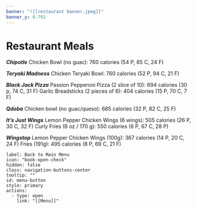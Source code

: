 ```yaml
---
banner: "![[restaurant banner.jpeg]]"
banner_y: 0.792
---
```

# Restaurant Meals



**_Chipotle_**
Chicken Bowl (no guac): 760 calories (54 P, 85 C, 24 F)

**_Teryaki Madness_**
Chicken Teryaki Bowl: 760 calories (52 P, 94 C, 21 F)

**_Black Jack Pizza_**
Passion Pepperoni Pizza (2 slice of 10): 694 calories (30 p, 74 C, 31 F)
Garlic Breadsticks (2 pieces of 6): 404 calories (15 P, 70 C, 7 F)

**_Qdoba_**
Chicken bowl (no guac/queso): 685 calories (32 P, 82 C, 25 F)

**_It’s Just Wings_**
Lemon Pepper Chicken Wings (6 wings): 505 calories (26 P, 30 C, 32 F)
Curly Fries (6 oz / 170 g): 550 calories (6 P, 67 C, 28 P)

**_Wingstop_**
Lemon Pepper Chicken Wings (100g): 367 calories (14 P, 20 C, 24 F)
Fries (191g): 495 calories (8 P, 69 C, 21 F)




```meta-bind-button
label: Back to Main Menu
icon: "book-open-check"
hidden: false
class: navigation-buttons-center
tooltip: ""
id: menu-button
style: primary
actions:
  - type: open
    link: "[[Menu]]"

```
 
